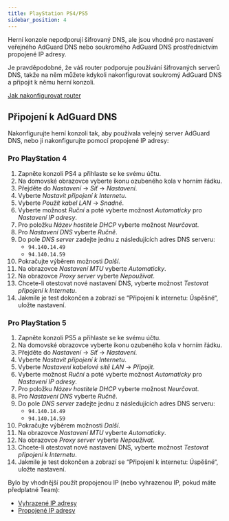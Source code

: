 ```yaml
---
title: PlayStation PS4/PS5
sidebar_position: 4
---
```


Herní konzole nepodporují šifrovaný DNS, ale jsou vhodné pro nastavení veřejného AdGuard DNS nebo soukromého AdGuard DNS prostřednictvím propojené IP adresy.

Je pravděpodobné, že váš router podporuje používání šifrovaných serverů DNS, takže na něm můžete kdykoli nakonfigurovat soukromý AdGuard DNS a připojit k němu herní konzoli.

[Jak nakonfigurovat router](/private-dns/connect-devices/routers/routers.md)

## Připojení k AdGuard DNS

Nakonfigurujte herní konzoli tak, aby používala veřejný server AdGuard DNS, nebo ji nakonfigurujte pomocí propojené IP adresy:

### Pro PlayStation 4

1. Zapněte konzoli PS4 a přihlaste se ke svému účtu.
2. Na domovské obrazovce vyberte ikonu ozubeného kola v horním řádku.
3. Přejděte do _Nastavení_ → _Síť_ → _Nastavení_.
4. Vyberte _Nastavit připojení k Internetu_.
5. Vyberte _Použít kabel LAN_ → _Snadné_.
6. Vyberte možnost _Ruční_ a poté vyberte možnost _Automaticky_ pro _Nastavení IP adresy_.
7. Pro položku _Název hostitele DHCP_ vyberte možnost _Neurčovat_.
8. Pro _Nastavení DNS_ vyberte _Ručně_.
9. Do pole _DNS server_ zadejte jednu z následujících adres DNS serveru:
    - `94.140.14.49`
    - `94.140.14.59`
10. Pokračujte výběrem možnosti _Další_.
11. Na obrazovce _Nastavení MTU_ vyberte _Automaticky_.
12. Na obrazovce _Proxy server_ vyberte _Nepoužívat_.
13. Chcete-li otestovat nové nastavení DNS, vyberte možnost _Testovat připojení k Internetu_.
14. Jakmile je test dokončen a zobrazí se “Připojení k internetu: Úspěšné“, uložte nastavení.

### Pro PlayStation 5

1. Zapněte konzoli PS5 a přihlaste se ke svému účtu.
2. Na domovské obrazovce vyberte ikonu ozubeného kola v horním řádku.
3. Přejděte do _Nastavení_ → _Síť_ → _Nastavení_.
4. Vyberte _Nastavit připojení k Internetu_.
5. Vyberte _Nastavení kabelové sítě LAN_ → _Připojit_.
6. Vyberte možnost _Ruční_ a poté vyberte možnost _Automaticky_ pro _Nastavení IP adresy_.
7. Pro položku _Název hostitele DHCP_ vyberte možnost _Neurčovat_.
8. Pro _Nastavení DNS_ vyberte _Ručně_.
9. Do pole _DNS server_ zadejte jednu z následujících adres DNS serveru:
    - `94.140.14.49`
    - `94.140.14.59`
10. Pokračujte výběrem možnosti _Další_.
11. Na obrazovce _Nastavení MTU_ vyberte _Automaticky_.
12. Na obrazovce _Proxy server_ vyberte _Nepoužívat_.
13. Chcete-li otestovat nové nastavení DNS, vyberte možnost _Testovat připojení k Internetu_.
14. Jakmile je test dokončen a zobrazí se “Připojení k internetu: Úspěšné“, uložte nastavení.

Bylo by vhodnější použít propojenou IP (nebo vyhrazenou IP, pokud máte předplatné Team):

 - [Vyhrazené IP adresy](/private-dns/connect-devices/other-options/dedicated-ip.md)
 - [Propojené IP adresy](/private-dns/connect-devices/other-options/linked-ip.md)
